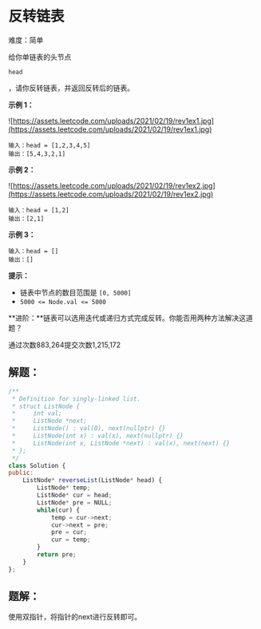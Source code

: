 # 反转链表

难度：简单

给你单链表的头节点

```
head
```

，请你反转链表，并返回反转后的链表。

**示例 1：**

![https://assets.leetcode.com/uploads/2021/02/19/rev1ex1.jpg](https://assets.leetcode.com/uploads/2021/02/19/rev1ex1.jpg)

```
输入：head = [1,2,3,4,5]
输出：[5,4,3,2,1]

```

**示例 2：**

![https://assets.leetcode.com/uploads/2021/02/19/rev1ex2.jpg](https://assets.leetcode.com/uploads/2021/02/19/rev1ex2.jpg)

```
输入：head = [1,2]
输出：[2,1]

```

**示例 3：**

```
输入：head = []
输出：[]

```

**提示：**

- 链表中节点的数目范围是 `[0, 5000]`
- `5000 <= Node.val <= 5000`

**进阶：**链表可以选用迭代或递归方式完成反转。你能否用两种方法解决这道题？

通过次数883,264提交次数1,215,172

## 解题：

```jsx
/**
 * Definition for singly-linked list.
 * struct ListNode {
 *     int val;
 *     ListNode *next;
 *     ListNode() : val(0), next(nullptr) {}
 *     ListNode(int x) : val(x), next(nullptr) {}
 *     ListNode(int x, ListNode *next) : val(x), next(next) {}
 * };
 */
class Solution {
public:
    ListNode* reverseList(ListNode* head) {
        ListNode* temp; 
        ListNode* cur = head;
        ListNode* pre = NULL;
        while(cur) {
            temp = cur->next; 
            cur->next = pre; 
            pre = cur;
            cur = temp;
        }
        return pre;
    }
};
```

## 题解：

使用双指针，将指针的next进行反转即可。
